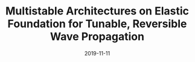 ---
title: "Multistable Architectures on Elastic Foundation for Tunable, Reversible Wave Propagation"
collection: talks
type: "International Mechanical Engineering Congress and Exposition, ASME"
permalink: /talks/T2_IMECE_2019
venue: "Salt Palace Convention Center"
date: 2019-11-11 #"November 11 - 14, 2019"
location: "Salt Lake City, Utah, US"
---